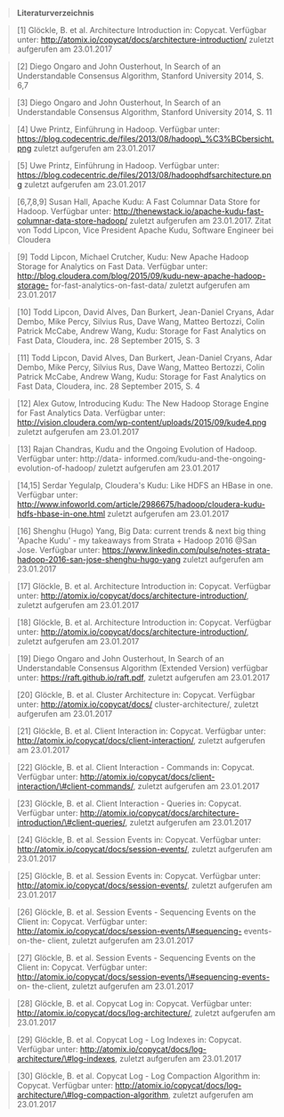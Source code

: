 >   **Literaturverzeichnis**

>   [1] Glöckle, B. et al. Architecture Introduction in: Copycat. Verfügbar
>   unter: http://atomix.io/copycat/docs/architecture-introduction/ zuletzt
>   aufgerufen am 23.01.2017

>   [2] Diego Ongaro and John Ousterhout, In Search of an Understandable
>   Consensus Algorithm, Stanford University 2014, S. 6,7

>   [3] Diego Ongaro and John Ousterhout, In Search of an Understandable
>   Consensus Algorithm, Stanford University 2014, S. 11

>   [4] Uwe Printz, Einführung in Hadoop. Verfügbar unter:
>   https://blog.codecentric.de/files/2013/08/hadoop\_%C3%BCbersicht.png zuletzt
>   aufgerufen am 23.01.2017

>   [5] Uwe Printz, Einführung in Hadoop. Verfügbar unter:
>   https://blog.codecentric.de/files/2013/08/hadoophdfsarchitecture.png zuletzt
>   aufgerufen am 23.01.2017

>   [6,7,8,9] Susan Hall, Apache Kudu: A Fast Columnar Data Store for Hadoop.
>   Verfügbar unter:
>   http://thenewstack.io/apache-kudu-fast-columnar-data-store-hadoop/ zuletzt
>   aufgerufen am 23.01.2017. Zitat von Todd Lipcon, Vice President Apache Kudu,
>   Software Engineer bei Cloudera

>   [9] Todd Lipcon, Michael Crutcher, Kudu: New Apache Hadoop Storage for
>   Analytics on Fast Data. Verfügbar unter:
>   http://blog.cloudera.com/blog/2015/09/kudu-new-apache-hadoop-storage-
>   for-fast-analytics-on-fast-data/ zuletzt aufgerufen am 23.01.2017

>   [10] Todd Lipcon, David Alves, Dan Burkert, Jean-Daniel Cryans, Adar Dembo,
>   Mike Percy, Silvius Rus, Dave Wang, Matteo Bertozzi, Colin Patrick McCabe,
>   Andrew Wang, Kudu: Storage for Fast Analytics on Fast Data, Cloudera, inc.
>   28 September 2015, S. 3

>   [11] Todd Lipcon, David Alves, Dan Burkert, Jean-Daniel Cryans, Adar Dembo,
>   Mike Percy, Silvius Rus, Dave Wang, Matteo Bertozzi, Colin Patrick McCabe,
>   Andrew Wang, Kudu: Storage for Fast Analytics on Fast Data, Cloudera, inc.
>   28 September 2015, S. 4

>   [12] Alex Gutow, Introducing Kudu: The New Hadoop Storage Engine for Fast
>   Analytics Data. Verfügbar unter:
>   http://vision.cloudera.com/wp-content/uploads/2015/09/kude4.png zuletzt
>   aufgerufen am 23.01.2017

>   [13] Rajan Chandras, Kudu and the Ongoing Evolution of Hadoop. Verfügbar
>   unter: http://data- informed.com/kudu-and-the-ongoing-evolution-of-hadoop/
>   zuletzt aufgerufen am 23.01.2017

>   [14,15] Serdar Yegulalp, Cloudera's Kudu: Like HDFS an HBase in one.
>   Verfügbar unter:
>   http://www.infoworld.com/article/2986675/hadoop/cloudera-kudu-hdfs-hbase-in-one.html
>   zuletzt aufgerufen am 23.01.2017

>   [16] Shenghu (Hugo) Yang, Big Data: current trends & next big thing 'Apache
>   Kudu' - my takeaways from Strata + Hadoop 2016 \@San Jose. Verfügbar unter:
>   https://www.linkedin.com/pulse/notes-strata-hadoop-2016-san-jose-shenghu-hugo-yang
>   zuletzt aufgerufen am 23.01.2017

>   [17] Glöckle, B. et al. Architecture Introduction in: Copycat. Verfügbar
>   unter: http://atomix.io/copycat/docs/architecture-introduction/, zuletzt
>   aufgerufen am 23.01.2017

>   [18] Glöckle, B. et al. Architecture Introduction in: Copycat. Verfügbar
>   unter: http://atomix.io/copycat/docs/architecture-introduction/, zuletzt
>   aufgerufen am 23.01.2017

>   [19] Diego Ongaro and John Ousterhout, In Search of an Understandable
>   Consensus Algorithm (Extended Version) verfügbar unter:
>   https://raft.github.io/raft.pdf, zuletzt aufgerufen am 23.01.2017

>   [20] Glöckle, B. et al. Cluster Architecture in: Copycat. Verfügbar unter:
>   http://atomix.io/copycat/docs/ cluster-architecture/, zuletzt aufgerufen am
>   23.01.2017

>   [21] Glöckle, B. et al. Client Interaction in: Copycat. Verfügbar unter:
>   http://atomix.io/copycat/docs/client-interaction/, zuletzt aufgerufen am
>   23.01.2017

>   [22] Glöckle, B. et al. Client Interaction - Commands in: Copycat. Verfügbar
>   unter: http://atomix.io/copycat/docs/client-interaction/\#client-commands/,
>   zuletzt aufgerufen am 23.01.2017

>   [23] Glöckle, B. et al. Client Interaction - Queries in: Copycat. Verfügbar
>   unter:
>   http://atomix.io/copycat/docs/architecture-introduction/\#client-queries/,
>   zuletzt aufgerufen am 23.01.2017

>   [24] Glöckle, B. et al. Session Events in: Copycat. Verfügbar unter:
>   http://atomix.io/copycat/docs/session-events/, zuletzt aufgerufen am
>   23.01.2017

>   [25] Glöckle, B. et al. Session Events in: Copycat. Verfügbar unter:
>   http://atomix.io/copycat/docs/session-events/, zuletzt aufgerufen am
>   23.01.2017

>   [26] Glöckle, B. et al. Session Events - Sequencing Events on the Client in:
>   Copycat. Verfügbar unter:
>   http://atomix.io/copycat/docs/session-events/\#sequencing- events-on-the-
>   client, zuletzt aufgerufen am 23.01.2017

>   [27] Glöckle, B. et al. Session Events - Sequencing Events on the Client in:
>   Copycat. Verfügbar unter:
>   http://atomix.io/copycat/docs/session-events/\#sequencing-events- on-
>   the-client, zuletzt aufgerufen am 23.01.2017

>   [28] Glöckle, B. et al. Copycat Log in: Copycat. Verfügbar unter:
>   http://atomix.io/copycat/docs/log-architecture/, zuletzt aufgerufen am
>   23.01.2017

>   [29] Glöckle, B. et al. Copycat Log - Log Indexes in: Copycat. Verfügbar
>   unter: http://atomix.io/copycat/docs/log-architecture/\#log-indexes, zuletzt
>   aufgerufen am 23.01.2017

>   [30] Glöckle, B. et al. Copycat Log - Log Compaction Algorithm in: Copycat.
>   Verfügbar unter:
>   http://atomix.io/copycat/docs/log-architecture/\#log-compaction-algorithm,
>   zuletzt aufgerufen am 23.01.2017
